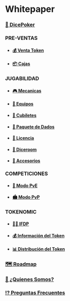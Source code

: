 # Whitepaper

### [🎲 DicePoker](/presentation.md)

### **PRE-VENTAS**

- #### [💰 Venta Token](/tokensell.md)

- #### [📦 Cajas](/box.md)

### **JUGABILIDAD**

- #### [🎮 Mecanicas](/gameplay.md)

- #### [💎 Equipos](/diceteam.md)

- #### [🥃 Cubiletes](/dicecup.md)

- #### [🎲 Paquete de Dados](/dicepack.md)

- #### [💎 Licencia](/gamelicence.md)

- #### [🎰 Diceroom](/diceroom.md)

- #### [🧩 Accesorios](/accessories.md)

### **COMPETICIONES**

- #### [🤜 Modo PvE](/dicerway.md)

- #### [🏟 Modo PvP](/pvpmodo.md)

### **TOKENOMIC**

- #### [👮🏻 IFDP](/1oracle.md)

- #### [💰 Información del Token](/1infotoken.md)

- #### [📊 Distribución del Token](/1distributiontoken.md)

### [🗺 Roadmap](/1roadmap.md)

### [👥 ¿Quienes Somos?](/whoweare.md)

### [⁉️ Preguntas Frecuentes](/faqs.md)